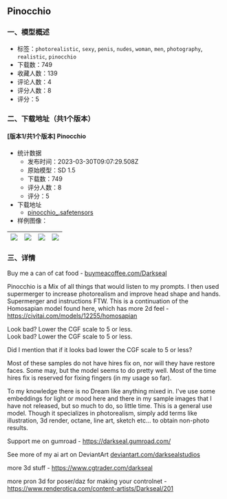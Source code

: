 ## Pinocchio
### 一、模型概述

- 标签：`photorealistic`, `sexy`, `penis`, `nudes`, `woman`, `men`, `photography`, `realistic`, `pinocchio`
- 下载数：749
- 收藏人数：139
- 评论人数：4
- 评分人数：8
- 评分：5

### 二、下载地址（共1个版本）

#### [版本1/共1个版本] Pinocchio

- 统计数据
  - 发布时间：2023-03-30T09:07:29.508Z
  - 原始模型：SD 1.5
  - 下载数：749
  - 评分人数：8
  - 评分：5
- 下载地址
  - [pinocchio_.safetensors](https://civitai.com/api/download/models/18580)
- 样例图像：

| <img src="https://image.civitai.com/xG1nkqKTMzGDvpLrqFT7WA/ed009c1b-aee0-4574-b973-e5f675c9c600/width=450/192479.jpeg" /> | <img src="https://image.civitai.com/xG1nkqKTMzGDvpLrqFT7WA/0eb54089-d8de-4166-cad1-e7abf075a500/width=450/192382.jpeg" /> | <img src="https://image.civitai.com/xG1nkqKTMzGDvpLrqFT7WA/c756320f-df6c-4080-c0c4-881a4a21f200/width=450/192468.jpeg" /> | <img src="https://image.civitai.com/xG1nkqKTMzGDvpLrqFT7WA/6e6b36b2-7487-493d-e19c-055491acf700/width=450/192376.jpeg" /> |
| ---- | ---- | ---- | ---- |


### 三、详情
<p>Buy me a can of cat food - <a target="_blank" rel="ugc" href="http://buymeacoffee.com/Darkseal">buymeacoffee.com/Darkseal</a>                </p><p>Pinocchio is a Mix of all things that would listen to my prompts. I then used supermerger to increase photorealism and improve head shape and hands. Supermerger and instructions FTW. This is a continuation of the Homosapian model found here, which has more 2d feel - <a target="_blank" rel="ugc" href="https://civitai.com/models/12255/homosapian">https://civitai.com/models/12255/homosapian</a></p><p>Look bad? Lower the CGF scale to 5 or less.<br />Look bad? Lower the CGF scale to 5 or less.</p><p>Did I mention that if it looks bad lower the CGF scale to 5 or less?</p><p>Most of these samples do not have hires fix on, nor will they have restore faces. Some may, but the model seems to do pretty well. Most of the time hires fix is reserved for fixing fingers (in my usage so far).</p><p>To my knowledge there is no Dream like anything mixed in. I've use some embeddings for light or mood here and there in my sample images that I have not released, but so much to do, so little time. This is a general use model. Though it specializes in photorealism, simply add terms like illustration, 3d render, octane, line art, sketch etc... to obtain non-photo results.</p><p></p><p>Support me on gumroad - <a target="_blank" rel="ugc" href="https://darkseal.gumroad.com/">https://darkseal.gumroad.com/</a></p><p>See more of my ai art on DeviantArt <a target="_blank" rel="ugc" href="http://deviantart.com/darksealstudios">deviantart.com/darksealstudios</a></p><p>more 3d stuff - <a target="_blank" rel="ugc" href="https://www.cgtrader.com/darkseal">https://www.cgtrader.com/darkseal</a></p><p>more pron 3d for poser/daz for making your controlnet - <a target="_blank" rel="ugc" href="https://www.renderotica.com/content-artists/Darkseal/201">https://www.renderotica.com/content-artists/Darkseal/201</a></p><p></p>